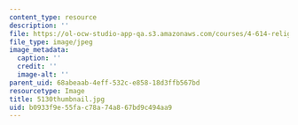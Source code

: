 ```yaml
---
content_type: resource
description: ''
file: https://ol-ocw-studio-app-qa.s3.amazonaws.com/courses/4-614-religious-architecture-and-islamic-cultures-fall-2002/b0933f9e55fac78a74a867bd9c494aa9_5130thumbnail.jpg
file_type: image/jpeg
image_metadata:
  caption: ''
  credit: ''
  image-alt: ''
parent_uid: 68abeaab-4eff-532c-e858-18d3ffb567bd
resourcetype: Image
title: 5130thumbnail.jpg
uid: b0933f9e-55fa-c78a-74a8-67bd9c494aa9
---
```

